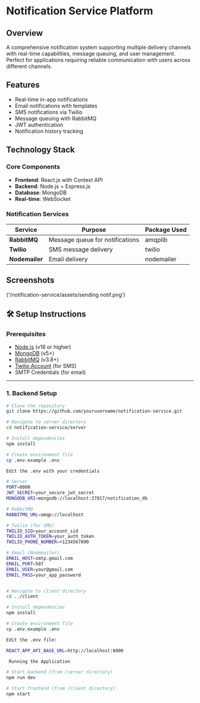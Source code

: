 # **Notification Service Platform**  

## **Overview**  
A comprehensive notification system supporting multiple delivery channels with real-time capabilities, message queuing, and user management. Perfect for applications requiring reliable communication with users across different channels.

## **Features**  
- Real-time in-app notifications  
- Email notifications with templates  
- SMS notifications via Twilio  
- Message queuing with RabbitMQ  
- JWT authentication  
- Notification history tracking  

## **Technology Stack**  

### **Core Components**  
- **Frontend**: React.js with Context API  
- **Backend**: Node.js + Express.js  
- **Database**: MongoDB  
- **Real-time**: WebSocket  

### **Notification Services**  
| Service       | Purpose                          | Package Used |  
|---------------|----------------------------------|--------------|  
| **RabbitMQ**  | Message queue for notifications  | amqplib      |  
| **Twilio**    | SMS message delivery             | twilio       |  
| **Nodemailer**| Email delivery                   | nodemailer   |  

## **Screenshots** ##
('/notification-service/assets/sending notif.png')

## **🛠 Setup Instructions**

### **Prerequisites**
- [Node.js](https://nodejs.org/) (v16 or higher)
- [MongoDB](https://www.mongodb.com/) (v5+)
- [RabbitMQ](https://www.rabbitmq.com/) (v3.8+)
- [Twilio Account](https://www.twilio.com/) (for SMS)
- SMTP Credentials (for email)

---

### **1. Backend Setup**
```bash
# Clone the repository
git clone https://github.com/yourusername/notification-service.git

# Navigate to server directory
cd notification-service/server

# Install dependencies
npm install

# Create environment file
cp .env.example .env

Edit the .env with your credentials

# Server
PORT=8000
JWT_SECRET=your_secure_jwt_secret
MONGODB_URI=mongodb://localhost:27017/notification_db

# RabbitMQ
RABBITMQ_URL=amqp://localhost

# Twilio (for SMS)
TWILIO_SID=your_account_sid
TWILIO_AUTH_TOKEN=your_auth_token
TWILIO_PHONE_NUMBER=+1234567890

# Email (Nodemailer)
EMAIL_HOST=smtp.gmail.com
EMAIL_PORT=587
EMAIL_USER=your@gmail.com
EMAIL_PASS=your_app_password


# Navigate to client directory
cd ../client

# Install dependencies
npm install

# Create environment file
cp .env.example .env

Edit the .env file:

REACT_APP_API_BASE_URL=http://localhost:8000

 Running the Application

# Start backend (from /server directory)
npm run dev

# Start frontend (from /client directory)
npm start